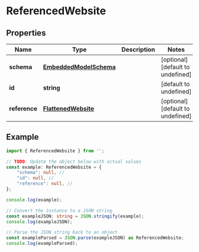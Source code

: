 
# ReferencedWebsite


## Properties

Name | Type | Description | Notes
------------ | ------------- | ------------- | -------------
**schema** | [**EmbeddedModelSchema**](EmbeddedModelSchema) |  | [optional] [default to undefined]
**id** | **string** |  | [default to undefined]
**reference** | [**FlattenedWebsite**](FlattenedWebsite) |  | [optional] [default to undefined]

## Example

```typescript
import { ReferencedWebsite } from '';

// TODO: Update the object below with actual values
const example: ReferencedWebsite = {
    "schema": null, // 
    "id": null, // 
    "reference": null, // 
};

console.log(example);

// Convert the instance to a JSON string
const exampleJSON: string = JSON.stringify(example);
console.log(exampleJSON);

// Parse the JSON string back to an object
const exampleParsed = JSON.parse(exampleJSON) as ReferencedWebsite;
console.log(exampleParsed);
```




